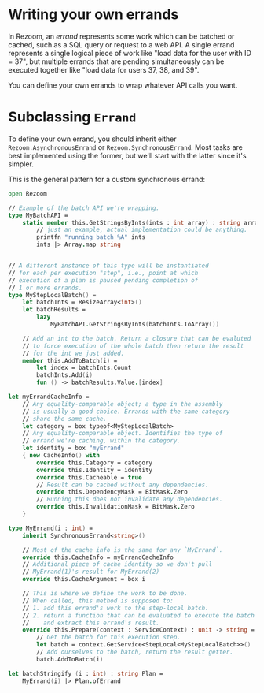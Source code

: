 # Writing your own errands

In Rezoom, an *errand* represents some work which can be batched or cached, such
as a SQL query or request to a web API. A single errand represents a single
logical piece of work like "load data for the user with ID = 37", but multiple
errands that are pending simultaneously can be executed together like "load data
for users 37, 38, and 39".

You can define your own errands to wrap whatever API calls you want.

# Subclassing `Errand`

To define your own errand, you should inherit either `Rezoom.AsynchronousErrand`
or `Rezoom.SynchronousErrand`. Most tasks are best implemented using the former,
but we'll start with the latter since it's simpler.

This is the general pattern for a custom synchronous errand:

```fsharp
open Rezoom

// Example of the batch API we're wrapping.
type MyBatchAPI =
    static member this.GetStringsByInts(ints : int array) : string array =
        // just an example, actual implementation could be anything.
        printfn "running batch %A" ints
        ints |> Array.map string


// A different instance of this type will be instantiated
// for each per execution "step", i.e., point at which
// execution of a plan is paused pending completion of
// 1 or more errands.
type MyStepLocalBatch() =
    let batchInts = ResizeArray<int>()
    let batchResults =
        lazy
            MyBatchAPI.GetStringsByInts(batchInts.ToArray())

    // Add an int to the batch. Return a closure that can be evaluted
    // to force execution of the whole batch then return the result
    // for the int we just added.
    member this.AddToBatch(i) =
        let index = batchInts.Count
        batchInts.Add(i)
        fun () -> batchResults.Value.[index]

let myErrandCacheInfo =
    // Any equality-comparable object; a type in the assembly
    // is usually a good choice. Errands with the same category
    // share the same cache.
    let category = box typeof<MyStepLocalBatch>
    // Any equality-comparable object. Identifies the type of
    // errand we're caching, within the category.
    let identity = box "myErrand"
    { new CacheInfo() with
        override this.Category = category
        override this.Identity = identity
        override this.Cacheable = true
        // Result can be cached without any dependencies.
        override this.DependencyMask = BitMask.Zero
        // Running this does not invalidate any dependencies.
        override this.InvalidationMask = BitMask.Zero
    }

type MyErrand(i : int) =
    inherit SynchronousErrand<string>()

    // Most of the cache info is the same for any `MyErrand`.
    override this.CacheInfo = myErrandCacheInfo
    // Additional piece of cache identity so we don't pull
    // MyErrand(1)'s result for MyErrand(2)
    override this.CacheArgument = box i

    // This is where we define the work to be done.
    // When called, this method is supposed to:
    // 1. add this errand's work to the step-local batch.
    // 2. return a function that can be evaluated to execute the batch
    //    and extract this errand's result.
    override this.Prepare(context : ServiceContext) : unit -> string =
        // Get the batch for this execution step.
        let batch = context.GetService<StepLocal<MyStepLocalBatch>>()
        // Add ourselves to the batch, return the result getter.
        batch.AddToBatch(i)

let batchStringify (i : int) : string Plan =
    MyErrand(i) |> Plan.ofErrand
```

